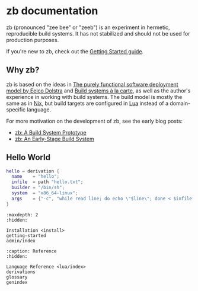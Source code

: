 # zb documentation

zb
(pronounced "zee bee" or "zeeb")
is an experiment in hermetic, reproducible build systems.
It has not stabilized and should not be used for production purposes.

If you're new to zb, check out the [Getting Started guide](getting-started.md).

[Lua]: https://www.lua.org/
[Nix]: https://nixos.org/
[dolstra_purely_2006]: https://edolstra.github.io/pubs/phd-thesis.pdf
[mokhov_build_2018]: https://doi.org/10.1145/3236774

## Why zb?

zb is based on the ideas in [The purely functional software deployment model by Eelco Dolstra][dolstra_purely_2006]
and [Build systems à la carte][mokhov_build_2018],
as well as the author's experience in working with build systems.
The build model is mostly the same as in [Nix][],
but build targets are configured in [Lua][]
instead of a domain-specific language.

For more motivation on the development of zb,
see the early blog posts:

- [zb: A Build System Prototype](https://www.zombiezen.com/blog/2024/06/zb-build-system-prototype/)
- [zb: An Early-Stage Build System](https://www.zombiezen.com/blog/2024/09/zb-early-stage-build-system/)

## Hello World

```lua
hello = derivation {
  name    = "hello";
  infile  = path "hello.txt";
  builder = "/bin/sh";
  system  = "x86_64-linux";
  args    = {"-c", "while read line; do echo \"$line\"; done < $infile > $out"};
}
```

```{toctree}
:maxdepth: 2
:hidden:

Installation <install>
getting-started
admin/index
```

```{toctree}
:caption: Reference
:hidden:

Language Reference <lua/index>
derivations
glossary
genindex
```
